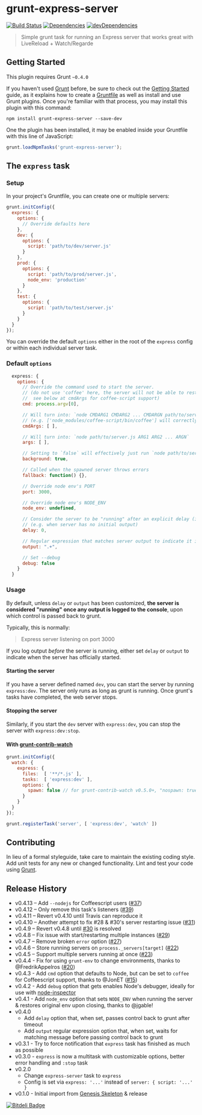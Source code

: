# grunt-express-server

[![Build Status](https://travis-ci.org/ericclemmons/grunt-express-server.png?branch=master)](https://travis-ci.org/ericclemmons/grunt-express-server)
[![Dependencies](https://david-dm.org/ericclemmons/grunt-express-server.png)](https://david-dm.org/ericclemmons/grunt-express-server)
[![devDependencies](https://david-dm.org/ericclemmons/grunt-express-server/dev-status.png)](https://david-dm.org/ericclemmons/grunt-express-server#info=devDependencies&view=table)

> Simple grunt task for running an Express server that works great with LiveReload + Watch/Regarde

## Getting Started

This plugin requires Grunt `~0.4.0`

If you haven't used [Grunt](http://gruntjs.com/) before, be sure to check out the [Getting Started](http://gruntjs.com/getting-started) guide, as it explains how to create a [Gruntfile](http://gruntjs.com/sample-gruntfile) as well as install and use Grunt plugins. Once you're familiar with that process, you may install this plugin with this command:

```shell
npm install grunt-express-server --save-dev
```

One the plugin has been installed, it may be enabled inside your Gruntfile with this line of JavaScript:

```js
grunt.loadNpmTasks('grunt-express-server');
```

## The `express` task

### Setup

In your project's Gruntfile, you can create one or multiple servers:

```js
grunt.initConfig({
  express: {
    options: {
      // Override defaults here
    },
    dev: {
      options: {
        script: 'path/to/dev/server.js'
      }
    },
    prod: {
      options: {
        script: 'path/to/prod/server.js',
        node_env: 'production'
      }
    },
    test: {
      options: {
        script: 'path/to/test/server.js'
      }
    }
  }
});
```

You can override the default `options` either in the root of the `express` config
or within each individual server task.

### Default `options`

```js
  express: {
    options: {
      // Override the command used to start the server.
      // (do not use 'coffee' here, the server will not be able to restart
      //  see below at cmdArgs for coffee-script support)
      cmd: process.argv[0],

      // Will turn into: `node CMDARG1 CMDARG2 ... CMDARGN path/to/server.js ARG1 ARG2 ... ARGN`
      // (e.g. ['node_modules/coffee-script/bin/coffee'] will correctly parse coffee-script)
      cmdArgs: [ ],

      // Will turn into: `node path/to/server.js ARG1 ARG2 ... ARGN`
      args: [ ],

      // Setting to `false` will effectively just run `node path/to/server.js`
      background: true,

      // Called when the spawned server throws errors
      fallback: function() {},

      // Override node env's PORT
      port: 3000,

      // Override node env's NODE_ENV
      node_env: undefined,

      // Consider the server to be "running" after an explicit delay (in milliseconds)
      // (e.g. when server has no initial output)
      delay: 0,

      // Regular expression that matches server output to indicate it is "running"
      output: ".+",

      // Set --debug
      debug: false
    }
  }
```

### Usage

By default, unless `delay` or `output` has been customized,
**the server is considered "running" once any output is logged to the console**,
upon which control is passed back to grunt.

Typically, this is normally:

> Express server listening on port 3000

If you log output *before* the server is running, either set `delay` or `output` to indicate
when the server has officially started.

#### Starting the server

If you have a server defined named `dev`, you can start the server by running `express:dev`. The server only runs as long as grunt is running. Once grunt's tasks have completed, the web server stops.

#### Stopping the server

Similarly, if you start the `dev` server with `express:dev`, you can stop the server
with `express:dev:stop`.

#### With [grunt-contrib-watch](https://github.com/gruntjs/grunt-contrib-watch)

```js
grunt.initConfig({
  watch: {
    express: {
      files:  [ '**/*.js' ],
      tasks:  [ 'express:dev' ],
      options: {
        spawn: false // for grunt-contrib-watch v0.5.0+, "nospawn: true" for lower versions. Without this option specified express won't be reloaded
      }
    }
  }
});

grunt.registerTask('server', [ 'express:dev', 'watch' ])
```

## Contributing

In lieu of a formal styleguide, take care to maintain the existing coding style. Add unit tests for any new or changed functionality. Lint and test your code using [Grunt](http://gruntjs.com/).

## Release History

- v0.4.13 – Add `--nodejs` for Coffeescript users ([#37](https://github.com/ericclemmons/grunt-express-server/issues/37))
- v0.4.12 – Only remove this task's listeners ([#39](https://github.com/ericclemmons/grunt-express-server/pull/39))
- v0.4.11 – Revert v0.4.10 until Travis can reproduce it
- v0.4.10 – Another attempt to fix #28 & #30's server restarting issue ([#31](https://github.com/ericclemmons/grunt-express-server/pull/31))
- v0.4.9 – Revert v0.4.8 until [#30](https://github.com/ericclemmons/grunt-express-server/issues/30#issuecomment-29931192) is resolved
- v0.4.8 – Fix issue with start/restarting multiple instances ([#29](https://github.com/ericclemmons/grunt-express-server/pull/29))
- v0.4.7 – Remove broken `error` option ([#27](https://github.com/ericclemmons/grunt-express-server/issues/27))
- v0.4.6 – Store running servers on `process._servers[target]` ([#22](https://github.com/ericclemmons/grunt-express-server/issues/22))
- v0.4.5 – Support multiple servers running at once ([#23](https://github.com/ericclemmons/grunt-express-server/pull/23))
- v0.4.4 - Fix for using `grunt-env` to change environments, thanks to @FredrikAppelros ([#20](https://github.com/ericclemmons/grunt-express-server/pull/20))
- v0.4.3 - Add `cmd` option that defaults to Node, but can be set to `coffee` for Coffeescript support, thanks to @JonET ([#15](https://github.com/ericclemmons/grunt-express-server/pull/15))
- v0.4.2 - Add `debug` option that gets enables Node's debugger, ideally for use with [node-inspector](https://github.com/node-inspector/node-inspector)
- v0.4.1 - Add `node_env` option that sets `NODE_ENV` when running the server & restores original env upon closing, thanks to @jgable!
- v0.4.0
  - Add `delay` option that, when set, passes control back to grunt after timeout
  - Add `output` regular expression option that, when set, waits for matching message before passing control back to grunt
- v0.3.1 - Try to force notification that `express` task has finished as much as possible
- v0.3.0 - `express` is now a multitask with customizable options, better error handling and `:stop` task
- v0.2.0
  - Change `express-server` task to `express`
  - Config is set via `express: '...'` instead of `server: { script: '...' } `
- v0.1.0 - Initial import from [Genesis Skeleton](https://github.com/ericclemmons/genesis-skeleton) & release


[![Bitdeli Badge](https://d2weczhvl823v0.cloudfront.net/ericclemmons/grunt-express-server/trend.png)](https://bitdeli.com/free "Bitdeli Badge")

